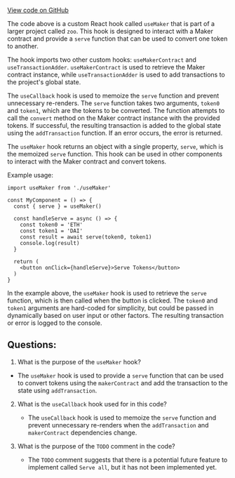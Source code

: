 [View code on GitHub](zoo-labs/zoo/blob/master/core/src/hooks/useSushiMaker.ts)

The code above is a custom React hook called `useMaker` that is part of a larger project called `zoo`. This hook is designed to interact with a Maker contract and provide a `serve` function that can be used to convert one token to another. 

The hook imports two other custom hooks: `useMakerContract` and `useTransactionAdder`. `useMakerContract` is used to retrieve the Maker contract instance, while `useTransactionAdder` is used to add transactions to the project's global state. 

The `useCallback` hook is used to memoize the `serve` function and prevent unnecessary re-renders. The `serve` function takes two arguments, `token0` and `token1`, which are the tokens to be converted. The function attempts to call the `convert` method on the Maker contract instance with the provided tokens. If successful, the resulting transaction is added to the global state using the `addTransaction` function. If an error occurs, the error is returned. 

The `useMaker` hook returns an object with a single property, `serve`, which is the memoized `serve` function. This hook can be used in other components to interact with the Maker contract and convert tokens. 

Example usage:

```
import useMaker from './useMaker'

const MyComponent = () => {
  const { serve } = useMaker()

  const handleServe = async () => {
    const token0 = 'ETH'
    const token1 = 'DAI'
    const result = await serve(token0, token1)
    console.log(result)
  }

  return (
    <button onClick={handleServe}>Serve Tokens</button>
  )
}
```

In the example above, the `useMaker` hook is used to retrieve the `serve` function, which is then called when the button is clicked. The `token0` and `token1` arguments are hard-coded for simplicity, but could be passed in dynamically based on user input or other factors. The resulting transaction or error is logged to the console.
## Questions: 
 1. What is the purpose of the `useMaker` hook?
   - The `useMaker` hook is used to provide a `serve` function that can be used to convert tokens using the `makerContract` and add the transaction to the state using `addTransaction`.

2. What is the `useCallback` hook used for in this code?
   - The `useCallback` hook is used to memoize the `serve` function and prevent unnecessary re-renders when the `addTransaction` and `makerContract` dependencies change.

3. What is the purpose of the `TODO` comment in the code?
   - The `TODO` comment suggests that there is a potential future feature to implement called `Serve all`, but it has not been implemented yet.